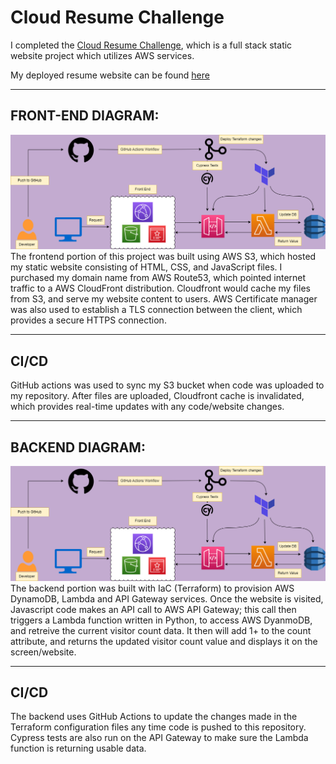 # **Cloud Resume Challenge**
I completed the [Cloud Resume Challenge](https://cloudresumechallenge.dev/docs/the-challenge/aws/), which is a full stack static website project which utilizes AWS services.

My deployed resume website can be found [here](https://chasedecosterresume.com)

---

## FRONT-END DIAGRAM:
![This is an image](images/front_end.png)
The frontend portion of this project was built using AWS S3, which hosted my static website consisting of HTML, CSS, and JavaScript files. I purchased my domain name from AWS Route53, which pointed internet traffic to a AWS CloudFront  distribution. Cloudfront would cache my files from S3, and serve my website content to users. AWS Certificate manager was also used to establish a TLS connection between the client, which provides a secure HTTPS connection. 

---

## CI/CD
GitHub actions was used to sync my S3 bucket when code was uploaded to my repository. After files are uploaded, Cloudfront cache is invalidated, which provides real-time updates with any code/website changes.

---

## BACKEND DIAGRAM:
![This is an image](images/back_end.png)
The backend portion was built with IaC (Terraform) to provision AWS DynamoDB, Lambda and API Gateway services. Once the website is visited, Javascript code makes an API call to AWS API Gateway; this call then triggers a Lambda function written in Python, to access AWS DyanmoDB, and retreive the current visitor count data. It then will add 1+ to the count attribute, and returns the updated visitor count value and displays it on the screen/website. 

---

## CI/CD
The backend uses GitHub Actions to update the changes made in the Terraform configuration files any time code is pushed to this repository. Cypress tests are also run on the API Gateway to make sure the Lambda function is returning usable data.